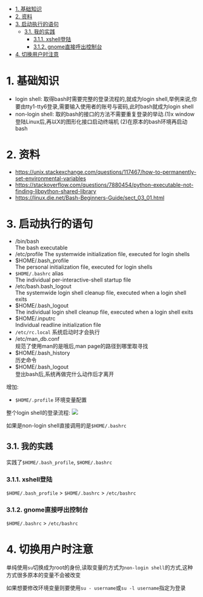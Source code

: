 

<!-- TOC -->

- [1. 基础知识](#1-基础知识)
- [2. 资料](#2-资料)
- [3. 启动执行的语句](#3-启动执行的语句)
    - [3.1. 我的实践](#31-我的实践)
        - [3.1.1. xshell登陆](#311-xshell登陆)
        - [3.1.2. gnome直接呼出控制台](#312-gnome直接呼出控制台)
- [4. 切换用户时注意](#4-切换用户时注意)

<!-- /TOC -->


<a id="markdown-1-基础知识" name="1-基础知识"></a>
# 1. 基础知识

* login shell: 取得bash时需要完整的登录流程的,就成为login shell,举例来说,你要由tty1-tty6登录,需要输入使用者的账号与密码,此时bash就成为login shell
* non-login shell: 取的bash的接口的方法不需要重复登录的举动.(1)x window登陆Linux后,再以X的图形化接口启动终端机 (2)在原本的bash环境再启动bash


<a id="markdown-2-资料" name="2-资料"></a>
# 2. 资料
* https://unix.stackexchange.com/questions/117467/how-to-permanently-set-environmental-variables
* https://stackoverflow.com/questions/7880454/python-executable-not-finding-libpython-shared-library
* https://linux.die.net/Bash-Beginners-Guide/sect_03_01.html


<a id="markdown-3-启动执行的语句" name="3-启动执行的语句"></a>
# 3. 启动执行的语句

* /bin/bash  
The bash executable
* /etc/profile
The systemwide initialization file, executed for login shells
* $HOME/.bash_profile  
The personal initialization file, executed for login shells
* `$HOME/.bashrc` alias   
The individual per-interactive-shell startup file
* /etc/bash.bash_logout  
The systemwide login shell cleanup file, executed when a login shell exits
* $HOME/.bash_logout  
The individual login shell cleanup file, executed when a login shell exits
* $HOME/.inputrc  
Individual readline initialization file
* `/etc/rc.local` 
系统启动时才会执行
* /etc/man_db.conf  
规范了使用man的是哦后,man page的路径到哪里取寻找
* $HOME/.bash_history  
历史命令
* $HOME/.bash_logout  
登出bash后,系统再做完什么动作后才离开

增加:
* `$HOME/.profile` 环境变量配置

整个login shell的登录流程:
![](http://ouxarji35.bkt.clouddn.com/snipaste_20171104_105241.png)

如果是non-login shell直接调用的是`$HOME/.bashrc`

<a id="markdown-31-我的实践" name="31-我的实践"></a>
## 3.1. 我的实践
实践了`$HOME/.bash_profile`, `$HOME/.bashrc`

<a id="markdown-311-xshell登陆" name="311-xshell登陆"></a>
### 3.1.1. xshell登陆
`$HOME/.bash_profile` > `$HOME/.bashrc` > `/etc/bashrc`

<a id="markdown-312-gnome直接呼出控制台" name="312-gnome直接呼出控制台"></a>
### 3.1.2. gnome直接呼出控制台
`$HOME/.bashrc` > `/etc/bashrc`

<a id="markdown-4-切换用户时注意" name="4-切换用户时注意"></a>
# 4. 切换用户时注意

单纯使用`su`切换成为root的身份,读取变量的方式为`non-login shell`的方式,这种方式很多原本的变量不会被改变

如果想要修改环境变量则要使用`su - username`或`su -l username`指定为登录
